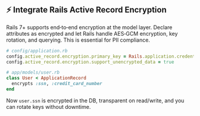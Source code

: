 ## ⚡️ Integrate Rails Active Record Encryption
Rails 7+ supports end‑to‑end encryption at the model layer. Declare attributes as encrypted and let Rails handle AES‑GCM encryption, key rotation, and querying. This is essential for PII compliance.

```ruby
# config/application.rb
config.active_record.encryption.primary_key = Rails.application.credentials.dig(:encryption_primary_key)
config.active_record.encryption.support_unencrypted_data = true

# app/models/user.rb
class User < ApplicationRecord
  encrypts :ssn, :credit_card_number
end
```

Now `user.ssn` is encrypted in the DB, transparent on read/write, and you can rotate keys without downtime.